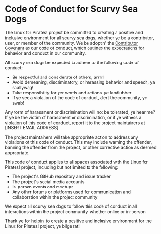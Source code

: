 # Code of Conduct for Scurvy Sea Dogs

The Linux for Pirates! project be committed to creating a positive and inclusive environment for all scurvy sea dogs, whether ye be a contributor, user, or member of the community. We be adoptin' the [Contributor Covenant](https://www.contributor-covenant.org/) as our code of conduct, which outlines the expectations for behavior and conduct in our community.

<!-- START doctoc generated TOC please keep comment here to allow auto update -->
<!-- DON'T EDIT THIS SECTION, INSTEAD RE-RUN doctoc TO UPDATE -->



<!-- END doctoc generated TOC please keep comment here to allow auto update -->

All scurvy sea dogs be expected to adhere to the following code of conduct:

- Be respectful and considerate of others, arrrr!
- Avoid demeaning, discriminatory, or harassing behavior and speech, ya scallywag!
- Take responsibility for yer words and actions, ye landlubber!
- If ye see a violation of the code of conduct, alert the community, ye swab!

Any form of harassment or discrimination will not be tolerated, ye hear me? If ye be the victim of harassment or discrimination, or if ye witness a violation of this code of conduct, report it to the project maintainers at \[INSERT EMAIL ADDRESS\].

The project maintainers will take appropriate action to address any violations of this code of conduct. This may include warning the offender, banning the offender from the project, or other corrective action as deemed appropriate.

This code of conduct applies to all spaces associated with the Linux for Pirates! project, including but not limited to the following:

- The project's GitHub repository and issue tracker
- The project's social media accounts
- In-person events and meetups
- Any other forums or platforms used for communication and collaboration within the project community

We expect all scurvy sea dogs to follow this code of conduct in all interactions within the project community, whether online or in-person.

Thank ye for helpin' to create a positive and inclusive environment for the Linux for Pirates! project, ye bilge rat!